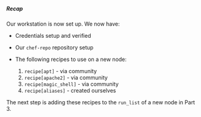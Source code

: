 ##### Recap
Our workstation is now set up. We now have:

- Credentials setup and verified
- Our `chef-repo` repository setup
- The following recipes to use on a new node:

  1. `recipe[apt]` - via community
  1. `recipe[apache2]` - via community
  1. `recipe[magic_shell]` - via community
  1. `recipe[aliases]` - created ourselves

The next step is adding these recipes to the `run_list` of a new node in Part 3.
